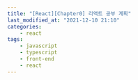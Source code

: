 ```yaml
---
title: "[React][Chapter0] 리액트 공부 계획"
last_modified_at: "2021-12-10 21:10"
categories:
    - react
tags:
    - javascript
    - typescript
    - front-end
    - react
---
```

